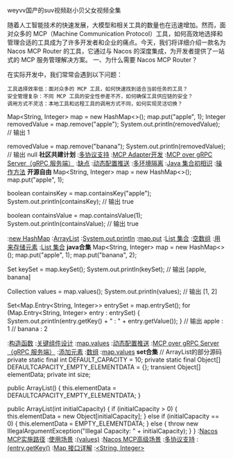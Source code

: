 weyvv国产的suv视频赵小贝父女视频全集

随着人工智能技术的快速发展，大模型和相关工具的数量也在迅速增加。然而，面对众多的 MCP（Machine Communication Protocol）工具，如何高效地选择和管理合适的工具成为了许多开发者和企业的痛点。今天，我们将详细介绍一款名为 Nacos MCP Router 的工具，它通过与 Nacos 的深度集成，为开发者提供了一站式的 MCP 服务管理解决方案。
一、为什么需要 Nacos MCP Router？

在实际开发中，我们常常会遇到以下问题：

    工具选择效率低：面对众多的 MCP 工具，如何快速找到适合当前任务的工具？
    安全管理复杂：不同 MCP 工具的安全性参差不齐，如何确保工具供应链的安全？
    调用方式不灵活：本地工具和远程工具的调用方式不同，如何实现灵活切换？

Map<String, Integer> map = new HashMap<>();
map.put("apple", 1);
Integer removedValue = map.remove("apple");
System.out.println(removedValue);  // 输出 1

removedValue = map.remove("banana");
System.out.println(removedValue);  // 输出 null
<strong>社区共建计划</strong>
:[多协议支持](https://pastebin.com/6dbjuZbr)
:[MCP Adapter开发](https://rentry.org/3znvqkgm)
:[MCP over gRPC Server（gRPC 服务端）](https://pastebin.com/bMsxcSEH)
:[缺点](https://pastebin.com/5W1nezra)
:[动态配置推送](https://rentry.org/m88o653b)
:[多环境隔离](https://pastebin.com/ijZ1xqRL)
:[Java 集合初相识](https://rentry.org/hnp7fabx)
:[操作方法](https://pastebin.com/EcaQzpsF)
<strong>开源自由</strong>
Map<String, Integer> map = new HashMap<>();
map.put("apple", 1);

boolean containsKey = map.containsKey("apple");
System.out.println(containsKey);  // 输出 true

boolean containsValue = map.containsValue(1);
System.out.println(containsValue);  // 输出 true

:[new HashMap](https://rentry.org/uttpxp29)
:[ArrayList](https://rentry.org/9hn3zbfg)
:[System.out.println](https://rentry.org/3muxirtc)
:[map.put](https://pastebin.com/vUCxQTQn)
:[List 集合](https://rentry.org/gypnv8vg)
:[空数组](https://rentry.org/iy5hank8)
:[用来存储元素](https://rentry.org/hknaibtu)
:[List 集合](https://pastebin.com/1g0GgXVV)
<strong>java合集</strong>
Map<String, Integer> map = new HashMap<>();
map.put("apple", 1);
map.put("banana", 2);

Set<String> keySet = map.keySet();
System.out.println(keySet);  // 输出 [apple, banana]

Collection<Integer> values = map.values();
System.out.println(values);  // 输出 [1, 2]

Set<Map.Entry<String, Integer>> entrySet = map.entrySet();
for (Map.Entry<String, Integer> entry : entrySet) {
    System.out.println(entry.getKey() + " : " + entry.getValue());
}
// 输出 apple : 1
//      banana : 2

:[构造函数](https://rentry.org/m5m9kpkd)
:[关键组件设计](https://rentry.org/5gq8u8dq)
:[map.values](https://pastebin.com/yc95M0PH)
:[动态配置推送](https://github.com/njstn/xcyy)
:[MCP over gRPC Server（gRPC 服务端）](https://rentry.org/bh5nw8vh)
:[添加元素](https://rentry.org/2xdzsctb)
:[数组](https://pastebin.com/FJf0PqS0)
:[map.values](https://pastebin.com/z6kJTzXW)
<strong>set合集</strong>
// ArrayList的部分源码
private static final int DEFAULT_CAPACITY = 10;
private static final Object[] DEFAULTCAPACITY_EMPTY_ELEMENTDATA = {};
transient Object[] elementData;
private int size;

public ArrayList() {
    this.elementData = DEFAULTCAPACITY_EMPTY_ELEMENTDATA;
}

public ArrayList(int initialCapacity) {
    if (initialCapacity > 0) {
        this.elementData = new Object[initialCapacity];
    } else if (initialCapacity == 0) {
        this.elementData = EMPTY_ELEMENTDATA;
    } else {
        throw new IllegalArgumentException("Illegal Capacity: " + initialCapacity);
    }
}
:[Nacos MCP实施路径](https://github.com/ylgya)
:[使用场景](https://rentry.org/8a9z32n9)
:[(values)](https://rentry.org/uu9t7biw)
:[Nacos MCP高级场景](https://pastebin.com/fNj1ga6c)
:[多协议支持](https://github.com/wdsmdhj/ked)
:[(entry.getKey()](https://rentry.org/wk7v6rfb)
:[Map 接口详解](https://pastebin.com/3qwpxGnL)
:[<String, Integer>](https://pastebin.com/rGYxUYXi)
